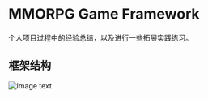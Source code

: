 # MMORPG Game Framework

个人项目过程中的经验总结，以及进行一些拓展实践练习。

## 框架结构
![Image text](https://github.com/V1nChy/MMORPG-Framework/blob/master/MMORPG-Framework.jpg)
